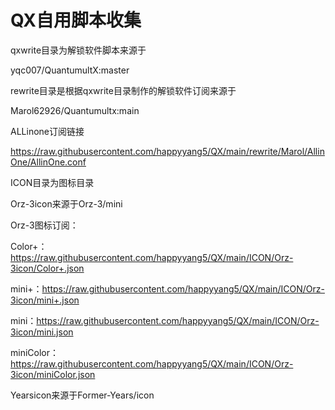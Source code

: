 # QX自用脚本收集

qxwrite目录为解锁软件脚本来源于

yqc007/QuantumultX:master

rewrite目录是根据qxwrite目录制作的解锁软件订阅来源于

Marol62926/Quantumultx:main

ALLinone订阅链接

https://raw.githubusercontent.com/happyyang5/QX/main/rewrite/Marol/AllinOne/AllinOne.conf

ICON目录为图标目录

Orz-3icon来源于Orz-3/mini

Orz-3图标订阅：

Color+：https://raw.githubusercontent.com/happyyang5/QX/main/ICON/Orz-3icon/Color+.json

mini+：https://raw.githubusercontent.com/happyyang5/QX/main/ICON/Orz-3icon/mini+.json

mini：https://raw.githubusercontent.com/happyyang5/QX/main/ICON/Orz-3icon/mini.json

miniColor：https://raw.githubusercontent.com/happyyang5/QX/main/ICON/Orz-3icon/miniColor.json

Yearsicon来源于Former-Years/icon


